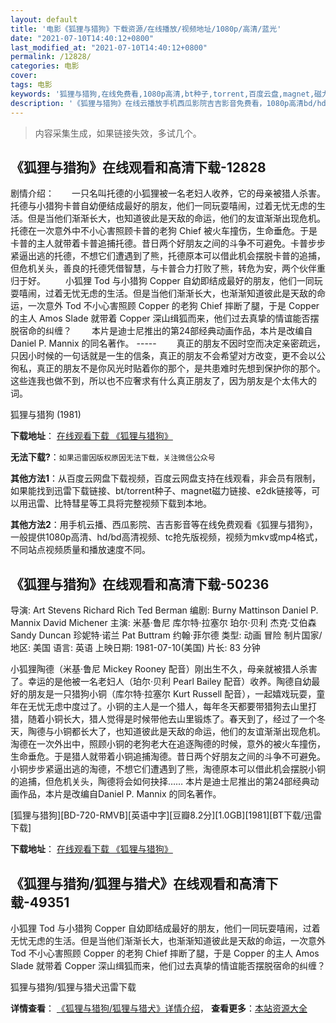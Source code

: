 ```yaml
---
layout: default
title: '电影《狐狸与猎狗》下载资源/在线播放/视频地址/1080p/高清/蓝光'
date: "2021-07-10T14:40:12+0800"
last_modified_at: "2021-07-10T14:40:12+0800"
permalink: /12828/
categories: 电影
cover:
tags: 电影
keywords: '狐狸与猎狗,在线免费看,1080p高清,bt种子,torrent,百度云盘,magnet,磁力链,迅雷下载资源'
description: '《狐狸与猎狗》在线云播放手机西瓜影院吉吉影音免费看，1080p高清bd/hd未删减完整版和tc抢先枪版，mkv/mp4格式，附带bt/torrent种子、magnet/磁力链、百度云盘、网盘资源迅雷下载链接'
---
```


>内容采集生成，如果链接失效，多试几个。


## 《狐狸与猎狗》在线观看和高清下载-12828

剧情介绍：　　一只名叫托德的小狐狸被一名老妇人收养，它的母亲被猎人杀害。托德与小猎狗卡普自幼便结成最好的朋友，他们一同玩耍嘻闹，过着无忧无虑的生活。但是当他们渐渐长大，也知道彼此是天敌的命运，他们的友谊渐渐出现危机。托德在一次意外中不小心害照顾卡普的老狗 Chief 被火车撞伤，生命垂危。于是卡普的主人就带着卡普追捕托德。昔日两个好朋友之间的斗争不可避免。卡普步步紧逼出逃的托德，不想它们遭遇到了熊，托德原本可以借此机会摆脱卡普的追捕，但危机关头，善良的托德凭借智慧，与卡普合力打败了熊，转危为安，两个伙伴重归于好。  　　小狐狸 Tod 与小猎狗 Copper 自幼即结成最好的朋友，他们一同玩耍嘻闹，过着无忧无虑的生活。但是当他们渐渐长大，也渐渐知道彼此是天敌的命运，一次意外 Tod 不小心害照顾 Copper 的老狗 Chief 摔断了腿，于是 Copper 的主人 Amos Slade 就带着 Copper 深山缉狐而来，他们过去真挚的情谊能否摆脱宿命的纠缠？ 　　本片是迪士尼推出的第24部经典动画作品，本片是改编自Daniel P. Mannix 的同名著作。  ----- 　　真正的朋友不因时空而决定亲密疏远，只因小时候的一句话就是一生的信条，真正的朋友不会希望对方改变，更不会以公徇私，真正的朋友不是你风光时贴着你的那个，是共患难时先想到保护你的那个。这些连我也做不到，所以也不应奢求有什么真正朋友了，因为朋友是个太伟大的词。


狐狸与猎狗 (1981)

**下载地址**： [在线观看下载 《狐狸与猎狗》](https://www.btbtdy.me/btdy/dy6475.html) 


**无法下载?**：`如果迅雷因版权原因无法下载，关注微信公众号 `

**其他方法1**：从百度云网盘下载视频，百度云网盘支持在线观看，非会员有限制，如果能找到迅雷下载链接、bt/torrent种子、magnet磁力链接、e2dk链接等，可以用迅雷、比特彗星等工具将完整视频下载到本地。

**其他方法2**：用手机云播、西瓜影院、吉吉影音等在线免费观看《狐狸与猎狗》，一般提供1080p高清、hd/bd高清视频、tc抢先版视频，视频为mkv或mp4格式，不同站点视频质量和播放速度不同。


## 《狐狸与猎狗》在线观看和高清下载-50236

导演: Art Stevens Richard Rich Ted Berman 编剧: Burny Mattinson Daniel P. Mannix David Michener 主演: 米基·鲁尼 库尔特·拉塞尔 珀尔·贝利 杰克·艾伯森 Sandy Duncan 珍妮特·诺兰 Pat Buttram 约翰·菲尔德 类型: 动画 冒险 制片国家/地区: 美国 语言: 英语 上映日期: 1981-07-10(美国) 片长: 83 分钟

小狐狸陶德（米基·鲁尼 Mickey Rooney 配音）刚出生不久，母亲就被猎人杀害了。幸运的是他被一名老妇人（珀尔·贝利 Pearl Bailey 配音）收养。陶德自幼最好的朋友是一只猎狗小铜（库尔特·拉塞尔 Kurt Russell 配音），一起嬉戏玩耍，童年在无忧无虑中度过了。小铜的主人是一个猎人，每年冬天都要带猎狗去山里打猎，随着小铜长大，猎人觉得是时候带他去山里锻炼了。春天到了，经过了一个冬天，陶德与小铜都长大了，也知道彼此是天敌的命运，他们的友谊渐渐出现危机。淘德在一次外出中，照顾小铜的老狗老大在追逐陶德的时候，意外的被火车撞伤，生命垂危。于是猎人就带着小铜追捕淘德。昔日两个好朋友之间的斗争不可避免。小铜步步紧逼出逃的淘德，不想它们遭遇到了熊，淘德原本可以借此机会摆脱小铜的追捕，但危机关头，陶德将会如何抉择…… 本片是迪士尼推出的第24部经典动画作品，本片是改编自Daniel P. Mannix 的同名著作。


[狐狸与猎狗][BD-720-RMVB][英语中字][豆瓣8.2分][1.0GB][1981][BT下载/迅雷下载]

**下载地址**： [在线观看下载 《狐狸与猎狗》](https://www.btdx8.com/torrent/the_fox_and_the_hound_1981.html) 


## 《狐狸与猎狗/狐狸与猎犬》在线观看和高清下载-49351

小狐狸 Tod 与小猎狗 Copper 自幼即结成最好的朋友，他们一同玩耍嘻闹，过着无忧无虑的生活。但是当他们渐渐长大，也渐渐知道彼此是天敌的命运，一次意外 Tod 不小心害照顾 Copper 的老狗 Chief 摔断了腿，于是 Copper 的主人 Amos Slade 就带着 Copper 深山缉狐而来，他们过去真挚的情谊能否摆脱宿命的纠缠？


狐狸与猎狗/狐狸与猎犬迅雷下载

**详情查看**： [《狐狸与猎狗/狐狸与猎犬》详情介绍](/movie/49351/)， **查看更多**：[本站资源大全](/movie/t/all/)

